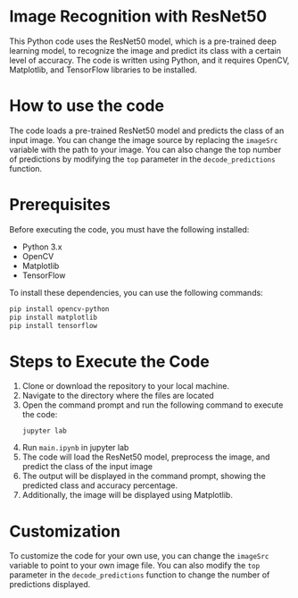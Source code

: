 # Image Recognition with ResNet50
This Python code uses the ResNet50 model, which is a pre-trained deep learning model, to recognize the image and predict its class with a certain level of accuracy. The code is written using Python, and it requires OpenCV, Matplotlib, and TensorFlow libraries to be installed.

# How to use the code
The code loads a pre-trained ResNet50 model and predicts the class of an input image. You can change the image source by replacing the <code>imageSrc</code> variable with the path to your image. You can also change the top number of predictions by modifying the <code>top</code> parameter in the <code>decode_predictions</code> function.

# Prerequisites
Before executing the code, you must have the following installed:

<ul>
  <li>Python 3.x</li>
  <li>OpenCV</li>
  <li>Matplotlib</li>
  <li>TensorFlow</li>
</ul> 

To install these dependencies, you can use the following commands:
```bash
pip install opencv-python
pip install matplotlib
pip install tensorflow
```
# Steps to Execute the Code
<ol>
  <li>Clone or download the repository to your local machine.</li>
  <li>Navigate to the directory where the files are located</li>
  <li>Open the command prompt and run the following command to execute the code:</li>
  
  <code>jupyter lab</code>
  
  <li> Run <code>main.ipynb</code> in jupyter lab </li>
  <li>The code will load the ResNet50 model, preprocess the image, and predict the class of the input image</li>
  <li>The output will be displayed in the command prompt, showing the predicted class and accuracy percentage.</li>
  <li>Additionally, the image will be displayed using Matplotlib.</li>
  </ol>
  
  # Customization
  To customize the code for your own use, you can change the <code>imageSrc</code> variable to point to your own image file. You can also modify the <code>top</code> parameter in the <code>decode_predictions</code> function to change the number of predictions displayed.
  
  
